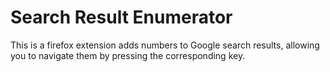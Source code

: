 # Search Result Enumerator

This is a firefox extension adds numbers to Google search results, allowing you
to navigate them by pressing the corresponding key.
